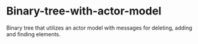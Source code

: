 # Binary-tree-with-actor-model
Binary tree that utilizes an actor model with messages for deleting, adding and finding elements.
